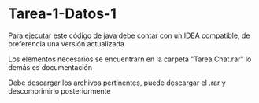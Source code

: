 # Tarea-1-Datos-1

Para ejecutar este código de java debe contar con un IDEA compatible,
de preferencia una versión actualizada

Los elementos necesarios se encuentrarn en la carpeta "Tarea Chat.rar"
lo demás es documentación

Debe descargar los archivos pertinentes, puede descargar el .rar y descomprimirlo posteriormente



